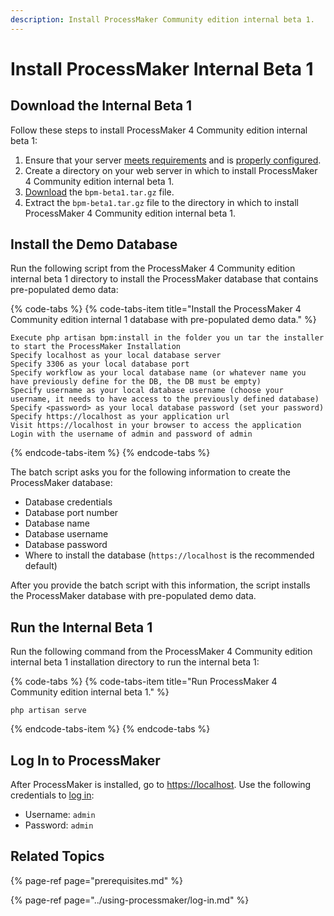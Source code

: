 ```yaml
---
description: Install ProcessMaker Community edition internal beta 1.
---
```


# Install ProcessMaker Internal Beta 1

## Download the Internal Beta 1

Follow these steps to install ProcessMaker 4 Community edition internal beta 1:

1. Ensure that your server [meets requirements](prerequisites.md#software-requirements) and is [properly configured](prerequisites.md#web-server-configuration).
2. Create a directory on your web server in which to install ProcessMaker 4 Community edition internal beta 1.
3. [Download](https://github.com/ProcessMaker/bpm/releases/download/beta1/bpm-beta1.tar.gz) the `bpm-beta1.tar.gz` file.
4. Extract the `bpm-beta1.tar.gz` file to the directory in which to install ProcessMaker 4 Community edition internal beta 1.

## Install the Demo Database

Run the following script from the ProcessMaker 4 Community edition internal beta 1 directory to install the ProcessMaker database that contains pre-populated demo data:

{% code-tabs %}
{% code-tabs-item title="Install the ProcessMaker 4 Community edition internal 1 database with pre-populated demo data." %}
```text
Execute php artisan bpm:install in the folder you un tar the installer to start the ProcessMaker Installation
Specify localhost as your local database server
Specify 3306 as your local database port
Specify workflow as your local database name (or whatever name you have previously define for the DB, the DB must be empty)
Specify username as your local database username (choose your username, it needs to have access to the previously defined database)
Specify <password> as your local database password (set your password)
Specify https://localhost as your application url
Visit https://localhost in your browser to access the application
Login with the username of admin and password of admin
```
{% endcode-tabs-item %}
{% endcode-tabs %}

The batch script asks you for the following information to create the ProcessMaker database:

* Database credentials
* Database port number
* Database name
* Database username
* Database password
* Where to install the database \(`https://localhost` is the recommended default\)

After you provide the batch script with this information, the script installs the ProcessMaker database with pre-populated demo data.

## Run the Internal Beta 1

Run the following command from the ProcessMaker 4 Community edition internal beta 1 installation directory to run the internal beta 1:

{% code-tabs %}
{% code-tabs-item title="Run ProcessMaker 4 Community edition internal beta 1." %}
```text
php artisan serve
```
{% endcode-tabs-item %}
{% endcode-tabs %}

## Log In to ProcessMaker

After ProcessMaker is installed, go to [https://localhost](https://localhost). Use the following credentials to [log in](../using-processmaker/log-in.md):

* Username: `admin`
* Password: `admin`

## Related Topics

{% page-ref page="prerequisites.md" %}

{% page-ref page="../using-processmaker/log-in.md" %}

